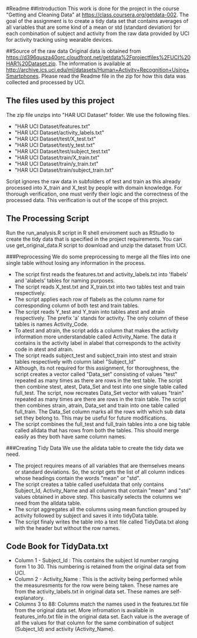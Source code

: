 #Readme
##Introduction
This work is done for the project in the course "Getting and Cleaning Data" at https://class.coursera.org/getdata-002. The goal of the assignment is to create a tidy data set that contains averages of all variables that are some kind of a mean or std (standard deviation) for each combination of subject and activity from the raw data provided by UCI for activity tracking using wearable devices.

##Source of the raw data
Original data is obtained from https://d396qusza40orc.cloudfront.net/getdata%2Fprojectfiles%2FUCI%20HAR%20Dataset.zip. The information is available at http://archive.ics.uci.edu/ml/datasets/Human+Activity+Recognition+Using+Smartphones. Please read the Readme file in the zip for how this data was collected and processed by UCI.

## The files used by this project
The zip file unzips into "HAR UCI Dataset" folder. We use the following files.
* "HAR UCI Dataset/features.txt"
* "HAR UCI Dataset/activity_labels.txt"
* "HAR UCI Dataset/test/X_test.txt"
* "HAR UCI Dataset/test/y_test.txt"
* "HAR UCI Dataset/test/subject_test.txt"
* "HAR UCI Dataset/train/X_train.txt"
* "HAR UCI Dataset/train/y_train.txt"
* "HAR UCI Dataset/train/subject_train.txt"

Script ignores the raw data in subfolders of test and train as this already processed into X_train and X_test by people with domain knowledge. For thorough verification, one must verify their logic and the correctness of the processed data. This verification is out of the scope of this project.

## The Processing Script
Run the run_analysis.R script in R shell enviroment such as RStudio to create the tidy data that is specified in the project requirements. You can use get_original_data.R script to download and unzip the dataset from UCI.

###Preprocessing
We do some preprocessing to merge all the files into one single table without losing any information in the process.
* The script first reads the features.txt and activity_labels.txt into 'flabels' and 'alabels' tables for naming purposes.
* The script reads X_test.txt and X_train.txt into two tables test and train respectively.
* The script applies each row of flabels as the column name for corresponding column of both test and train tables.
* The script reads Y_test and Y_train into tables atest and atrain respectively. The prefix 'a' stands for activity. The only column of these tables is names Activity_Code.
* To atest and atrain, the script adds a column that makes the activity information more understandable called Activity_Name. The data it contains is the activity label in alabel that corresponds to the activity code in atest and atrain.
* The script reads subject_test and subject_train into stest and strain tables respectively with column label "Subject_Id"
* Although, its not required for this assignment, for thoroughness, the script creates a vector called "Data_set" consisting of values "test" repeated as many times as there are rows in the test table. The script then combine stest, atest, Data_Set and test into one single table called full_test. The script, now recreates Data_Set vector with values "train" repeated as many times are there are rows in the train table. The script then combines strain, atrain, Data_set and train into one table called full_train. The Data_Set column marks all the rows with which sub data set they belong to. This may be useful for future modifications.
* The script combines the full_test and full_train tables into a one big table called alldata that has rows from both the tables. This should merge easily as they both have same column names.

###Creating Tidy Data
We use the alldata table to create the tidy data we need.
* The project requires means of all variables that are themselves means or standard deviations. So, the script gets the list of all column indices whose headings contain the words "mean" or "std".
* The script creates a table called usefuldata that only contains Subject_Id, Activity_Name and all columns that contain "mean" and "std" values obtained in above step. This basically selects the columns we need from the alldata table.
* The script aggregates all the columns using mean function grouped by activity followed by subject and saves it into tidyData table.
* The script finaly writes the table into a text file called TidyData.txt along with the header but without the row names.

## Code Book for TidyData.txt
* Column 1 - Subject_Id : This contains the subject Id number ranging form 1 to 30. This numbering is retained from the original data set from UCI.
* Column 2 - Activity_Name : This is the activity being performed while the measuresments for the row were being taken. These names are from the activity_labels.txt in original data set. These names are self-explanatory.
* Columns 3 to 88: Columns match the names used in the features.txt file from the original data set. More infromation is available in features_info.txt file in the original data set. Each value is the average of all the values for that column for the same combination of subject (Subject_Id) and activity (Activity_Name).
